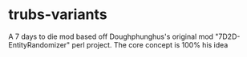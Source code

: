 # trubs-variants
A 7 days to die mod based off Doughphunghus's original mod "7D2D-EntityRandomizer" perl project.  The core concept is 100% his idea 
